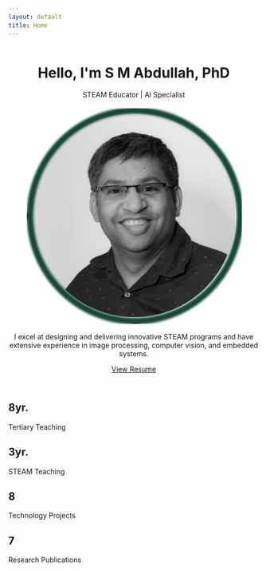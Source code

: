 ```yaml
---
layout: default
title: Home
---
```


<header>
    <div class="header-content">
      <div class="column">
        <h1>Hello, I'm S M Abdullah, PhD</h1>
        <p class="hero-scale">STEAM Educator | AI Specialist</p>
      </div>
      <div class="column column-img">
        <img src="/assets/images/Profile.png" alt="S M Abdullah, PhD" class="portrait">
      </div>
    </div>
    <p class="hero-paragraph">I excel at designing and delivering innovative STEAM programs and have extensive experience in image processing, computer vision, and embedded systems.</p>
    <a href="/Resume_latest.pdf" target="_blank" rel="noopener noreferrer" class="btn">View Resume</a>
</header>

<div class="stats">
    <div class="stat">
      <h2>8yr.</h2>
      <p>Tertiary Teaching</p>
    </div>
    <div class="stat">
      <h2>3yr.</h2>
      <p>STEAM Teaching</p>
    </div>
    <div class="stat">
      <h2>8</h2>
      <p>Technology Projects</p>
    </div>
    <div class="stat">
      <h2>7</h2>
      <p>Research Publications</p>
    </div>
</div>

